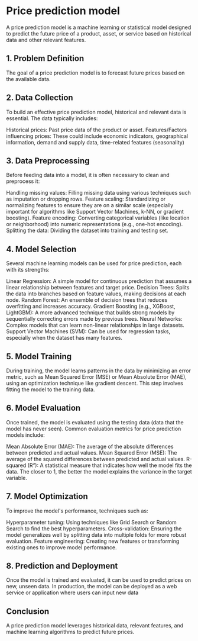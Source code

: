 # Price prediction model
A price prediction model is a machine learning or statistical model designed to predict the future price of a product, asset, or service based on historical data and other relevant features. 
## 1. Problem Definition
The goal of a price prediction model is to forecast future prices based on the available data.
## 2. Data Collection
To build an effective price prediction model, historical and relevant data is essential. The data typically includes:

Historical prices: Past price data of the product or asset.
Features/Factors influencing prices: These could include economic indicators, geographical information, demand and supply data, time-related features (seasonality)
## 3. Data Preprocessing
Before feeding data into a model, it is often necessary to clean and preprocess it:

Handling missing values: Filling missing data using various techniques such as imputation or dropping rows.
Feature scaling: Standardizing or normalizing features to ensure they are on a similar scale (especially important for algorithms like Support Vector Machines, k-NN, or gradient boosting).
Feature encoding: Converting categorical variables (like location or neighborhood) into numeric representations (e.g., one-hot encoding).
Splitting the data: Dividing the dataset into training and testing set.
## 4. Model Selection
Several machine learning models can be used for price prediction, each with its strengths:

Linear Regression: A simple model for continuous prediction that assumes a linear relationship between features and target price.
Decision Trees: Splits the data into branches based on feature values, making decisions at each node.
Random Forest: An ensemble of decision trees that reduces overfitting and increases accuracy.
Gradient Boosting (e.g., XGBoost, LightGBM): A more advanced technique that builds strong models by sequentially correcting errors made by previous trees.
Neural Networks: Complex models that can learn non-linear relationships in large datasets.
Support Vector Machines (SVM): Can be used for regression tasks, especially when the dataset has many features.
## 5. Model Training
During training, the model learns patterns in the data by minimizing an error metric, such as Mean Squared Error (MSE) or Mean Absolute Error (MAE), using an optimization technique like gradient descent. This step involves fitting the model to the training data.

## 6. Model Evaluation
Once trained, the model is evaluated using the testing data (data that the model has never seen). Common evaluation metrics for price prediction models include:

Mean Absolute Error (MAE): The average of the absolute differences between predicted and actual values.
Mean Squared Error (MSE): The average of the squared differences between predicted and actual values.
R-squared (R²): A statistical measure that indicates how well the model fits the data. The closer to 1, the better the model explains the variance in the target variable.
## 7. Model Optimization
To improve the model's performance, techniques such as:

Hyperparameter tuning: Using techniques like Grid Search or Random Search to find the best hyperparameters.
Cross-validation: Ensuring the model generalizes well by splitting data into multiple folds for more robust evaluation.
Feature engineering: Creating new features or transforming existing ones to improve model performance.
## 8. Prediction and Deployment
Once the model is trained and evaluated, it can be used to predict prices on new, unseen data. In production, the model can be deployed as a web service or application where users can input new data 
## Conclusion
A price prediction model leverages historical data, relevant features, and machine learning algorithms to predict future prices.


